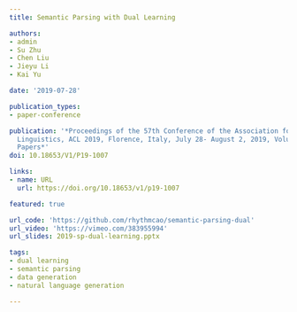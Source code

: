 ```yaml
---
title: Semantic Parsing with Dual Learning

authors:
- admin
- Su Zhu
- Chen Liu
- Jieyu Li
- Kai Yu

date: '2019-07-28'

publication_types:
- paper-conference

publication: '*Proceedings of the 57th Conference of the Association for Computational
  Linguistics, ACL 2019, Florence, Italy, July 28- August 2, 2019, Volume 1: Long
  Papers*'
doi: 10.18653/V1/P19-1007

links:
- name: URL
  url: https://doi.org/10.18653/v1/p19-1007

featured: true

url_code: 'https://github.com/rhythmcao/semantic-parsing-dual'
url_video: 'https://vimeo.com/383955994'
url_slides: 2019-sp-dual-learning.pptx

tags:
- dual learning
- semantic parsing
- data generation
- natural language generation

---
```

